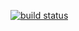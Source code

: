 [![build status](https://gitlab.com/rpagyc/nbrk_currency_rates/badges/master/build.svg)](https://gitlab.com/rpagyc/nbrk_currency_rates/commits/master)